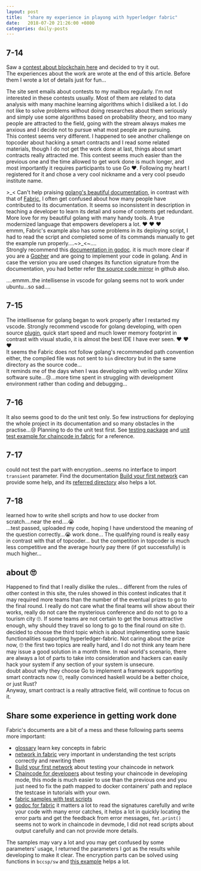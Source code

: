 ```yaml
---
layout: post
title:  "share my experience in playong with hyperledger fabric"
date:   2018-07-20 21:26:00 +0800
categories: daily-posts
---
```


## 7-14
Saw a [contest about blockchain here](https://tianchi.aliyun.com/competition/gameList.htm#tab%3DActive%26pageIndex%3D1) and decided to try it out.  
The experiences about the work are wrote at the end of this article. Before them I wrote a lot of details just for fun...

The site sent emails about contests to my mailbox regularly. I'm not interested in these contests usually. Most of them are related to data analysis with many machine learning algorithms which I disliked a lot. I do not like to solve problems without doing researches about them seriously and simply use some algorithms based on probability theory, and too many people are attracted to the field, going with the stream always makes me anxious and I decide not to pursue what most people are pursuing.   
This contest seems very different. I happened to see another challenge on topcoder about hacking a smart contracts and I read some related materials, though I do not get the work done at last, things about smart contracts really attracted me. This contest seems much easier than the previous one and the time allowed to get work done is much longer, and most importantly it requires  participants to use Go ❤. Following my heart I registered for it and chose a very cool nickname and a very cool pseudo institute name.


 \>\_< Can't help praising [golang's beautiful documentation](https://golang.org/doc), in contrast with that of [Fabric](http://hyperledger-fabric.readthedocs.io/en/latest), I often get confused about how many people have contributed to its documentation. It seems so inconsistent in description in teaching a developer to learn its detail and some of contents get redundant. More love for my beautiful golang with many handy tools. A true modernized language that empowers developers a lot. ❤ ❤ ❤  
emmm, Fabric's example also has some problems in its deploying script, I had to read the script and completed some of its commands manually to get the example run properly....~>_<~....  
Strongly recommend this [documentation in godoc](https://godoc.org/github.com/hyperledger/fabric/core/chaincode/shim#Chaincode
). it is much more clear if you are a [Gopher](https://blog.golang.org/gopher) and are going to implement your code in golang. And in case the version you are used changes its function signature from the documentation, you had better refer [the source code mirror](https://github.com/hyperledger/fabric) in github also.

....emmm..the intellisense in vscode for golang seems not to work under ubuntu...so sad....

## 7-15
The intellisense for golang began to work properly after I restarted my vscode. Strongly recommend vscode for golang developing, with open source [plugin](https://github.com/Microsoft/vscode-go), quick start speed and much lower memory footprint in contrast with visual studio, it is almost the best IDE I have ever seen. ❤ ❤ ❤  
 It seems the Fabric does not follow golang's recommended path convention either, the compiled file was not sent to `bin` directory but in the same directory as the source code...  
 It reminds me of the days when I was developing with verilog under Xilinx software suite...😢...more time spent in struggling with development environment rather than coding and debugging...

## 7-16
It also seems good to do the unit test only. So few instructions for deploying the whole project in its documentation and so many obstacles in the practise...😢 Planning to do the unit test first. See [testing package](https://godoc.org/testing) and [unit test example for chaincode in fabric](https://github.com/hyperledger/fabric/tree/release-1.2/examples/chaincode/go/example02) for a reference.

## 7-17
could not test the part with encryption...seems no interface to import ```transient``` parameter. Find the documentation [Build your first network](http://hyperledger-fabric.readthedocs.io/en/release-1.2/build_network.html) can provide some help, and its [referred directory](https://github.com/hyperledger/fabric-samples/blob/release-1.2/first-network) also helps a lot.

## 7-18 
learned how to write shell scripts and how to use docker from scratch....near the end....😭  
...test passed, uploaded my code, hoping I have understood the meaning of the question correctly...😭
work done...
The qualifying round is really easy in contrast with that of topcoder... but the competition in topcoder is much less competitive and the average hourly pay there (if got successfully) is much higher...  

## about 🙄
Happened to find that I really dislike the rules... different from the rules of other contest in this site, the rules showed in this contest indicates that it may required more teams than the number of the eventual prizes to go to the final round. I really do not care what the final teams will show about their works, really do not care the mysterious conference and do not to go to a tourism city 🙄. If some teams are not certain to get the bonus attractive enough, why should they travel so long to go to the final round on site 🙄.  
decided to choose the third topic which is about implementing some basic functionalities supporting hyperledger-fabric. Not caring about the prize now, 🙄 the first two topics are really hard, and I do not think any team here may issue a good solution in a month time. In real world's scenario, there are always a lot of parts to take into consideration and hackers can easily hack your system if any section of your system is unsecure.  
doubt about why they choose Go to implement a framework supporting smart contracts now 🙄, really convinced haskell would be a better choice, or just Rust?  
Anyway, smart contract is a really attractive field, will continue to focus on it.  

## Share some experience in getting work done

Fabric's documents are a bit of a mess and these following parts seems more important:
- [glossary](http://hyperledger-fabric.readthedocs.io/en/release-1.2/glossary.html) learn key concepts in fabric
- [network in fabric](http://hyperledger-fabric.readthedocs.io/en/release-1.2/network/network.html) very important in understanding the test scripts correctly and rewriting them
- [Build your first network](http://hyperledger-fabric.readthedocs.io/en/release-1.2/build_network.html) about testing your chaincode in network
- [Chaincode for developers](http://hyperledger-fabric.readthedocs.io/en/release-1.2/chaincode4ade.html) about testing your chaincode in developing mode, this mode is much easier to use than the previous one and you just need to fix the path mapped to docker containers' path and replace the testcase in tutorials with your own.
- [fabric samples with test scripts](https://github.com/hyperledger/fabric-samples/)
- [godoc for fabric](https://godoc.org/github.com/hyperledger/fabric/core/chaincode/shim) it matters a lot to read the signatures carefully and write your code with many error catches, it helps a lot in quickly locating the error parts and get the feedback from error messages, ```fmt.print()``` seems not to work in chaincode in devmode, I did not read scripts about output carefully and can not provide more details. 

The samples may vary a lot and you may get confused by some parameters' usage, I returned the parameters I got as the results while developing to make it clear.
The encryption parts can be solved using functions in ```bccsp/sw``` and [this example](https://github.com/hyperledger/fabric/tree/master/examples/chaincode/go/enccc_example) helps a lot.   

